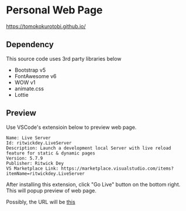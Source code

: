 # Personal Web Page

https://tomokokurotobi.github.io/

## Dependency
This source code uses 3rd party libraries below

* Bootstrap v5
* FontAwesome v6
* WOW v1
* animate.css
* Lottie

## Preview
Use VSCode's extensioin below to preview web page.
```
Name: Live Server
Id: ritwickdey.LiveServer
Description: Launch a development local Server with live reload feature for static & dynamic pages
Version: 5.7.9
Publisher: Ritwick Dey
VS Marketplace Link: https://marketplace.visualstudio.com/items?itemName=ritwickdey.LiveServer
```

After installing this extension, click "Go Live" button on the bottom right.
This will popup preview of web page.

Possibly, the URL will be [this](http://127.0.0.1:5500/index.html)

